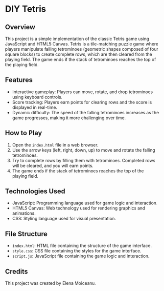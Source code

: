 # DIY Tetris

## Overview
This project is a simple implementation of the classic Tetris game using JavaScript and HTML5 Canvas. Tetris is a tile-matching puzzle game where players manipulate falling tetrominoes (geometric shapes composed of four square blocks) to create complete rows, which are then cleared from the playing field. The game ends if the stack of tetrominoes reaches the top of the playing field.

## Features
- Interactive gameplay: Players can move, rotate, and drop tetrominoes using keyboard controls.
- Score tracking: Players earn points for clearing rows and the score is displayed in real-time.
- Dynamic difficulty: The speed of the falling tetrominoes increases as the game progresses, making it more challenging over time.

## How to Play
1. Open the `index.html` file in a web browser.
2. Use the arrow keys (left, right, down, up) to move and rotate the falling tetrominoes.
3. Try to complete rows by filling them with tetrominoes. Completed rows will be cleared, and you will earn points.
4. The game ends if the stack of tetrominoes reaches the top of the playing field.

## Technologies Used
- JavaScript: Programming language used for game logic and interaction.
- HTML5 Canvas: Web technology used for rendering graphics and animations.
- CSS: Styling language used for visual presentation.

## File Structure
- `index.html`: HTML file containing the structure of the game interface.
- `style.css`: CSS file containing the styles for the game interface.
- `script.js`: JavaScript file containing the game logic and interaction.

## Credits
This project was created by Elena Moiceanu.
